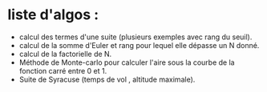 # liste d'algos :
- calcul des termes d'une suite (plusieurs exemples avec rang du seuil).
- calcul de la somme d'Euler et rang pour lequel elle dépasse un N donné.
- calcul de la factorielle de N.
- Méthode de Monte-carlo pour calculer l'aire sous la courbe de la fonction carré entre 0 et 1.
- Suite de Syracuse (temps de vol , altitude maximale).
